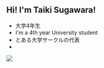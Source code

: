 ## Hi! I'm Taiki Sugawara!

- 大学4年生
- I'm a 4th year University student
- とある大学サークルの代表
- 

<a href="https://github.com/taikis" target="_blank">
  <img src="https://grass-graph.moshimo.works/images/taikis.png?rotate=0">
</a>
